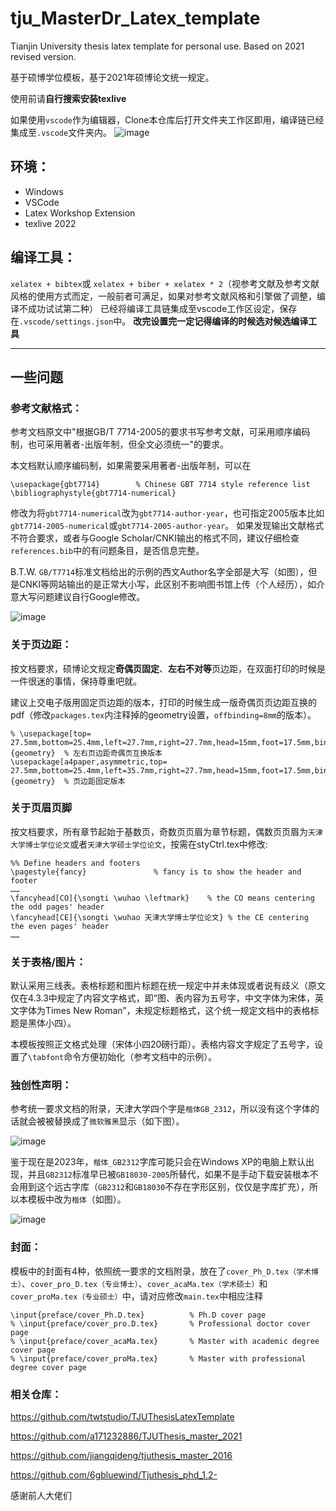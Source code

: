 # tju_MasterDr_Latex_template

Tianjin University thesis latex template for personal use. Based on 2021 revised version.

基于硕博学位模板，基于2021年硕博论文统一规定。

使用前请**自行搜索安装texlive**

如果使用`vscode`作为编辑器，Clone本仓库后打开文件夹工作区即用，编译链已经集成至`.vscode`文件夹内。
![image](https://github.com/nathanatgit/tju_MasterDr_Latex_template/assets/20399271/b246a822-fb78-4ff8-8aee-13fd3a5b5a88)


## 环境：
* Windows
* VSCode
* Latex Workshop Extension
* texlive 2022

## 编译工具：
`xelatex + bibtex`或 `xelatex + biber + xelatex * 2`（视参考文献及参考文献风格的使用方式而定，一般前者可满足，如果对参考文献风格和引擎做了调整，编译不成功试试第二种）
已经将编译工具链集成至vscode工作区设定，保存在`.vscode/settings.json`中。
**改完设置完一定记得编译的时候选对候选编译工具**

--------------

## 一些问题

### 参考文献格式：

参考文档原文中"根据GB/T 7714-2005的要求书写参考文献，可采用顺序编码制，也可采用著者-出版年制，但全文必须统一"的要求。

本文档默认顺序编码制，如果需要采用著者-出版年制，可以在
```
\usepackage{gbt7714}        % Chinese GBT 7714 style reference list
\bibliographystyle{gbt7714-numerical}
```
修改为将`gbt7714-numerical`改为`gbt7714-author-year`，也可指定2005版本比如`gbt7714-2005-numerical`或`gbt7714-2005-author-year`。
如果发现输出文献格式不符合要求，或者与Google Scholar/CNKI输出的格式不同，建议仔细检查`references.bib`中的有问题条目，是否信息完整。

B.T.W. `GB/T7714`标准文档给出的示例的西文Author名字全部是大写（如图），但是CNKI等网站输出的是正常大小写，此区别不影响图书馆上传（个人经历），如介意大写问题建议自行Google修改。

![image](https://github.com/nathanatgit/tju_MasterDr_Latex_template/assets/20399271/8720a497-13af-4027-bff3-8ba31bfce867)

### 关于页边距：

按文档要求，硕博论文规定**奇偶页固定**、**左右不对等**页边距，在双面打印的时候是一件很迷的事情，保持尊重吧就。

建议上交电子版用固定页边距的版本，打印的时候生成一版奇偶页页边距互换的pdf（修改`packages.tex`内注释掉的geometry设置，`offbinding=8mm`的版本）。

```
% \usepackage[top= 27.5mm,bottom=25.4mm,left=27.7mm,right=27.7mm,head=15mm,foot=17.5mm,bindingoffset=8mm]{geometry}  % 左右页边距奇偶页互换版本
\usepackage[a4paper,asymmetric,top= 27.5mm,bottom=25.4mm,left=35.7mm,right=27.7mm,head=15mm,foot=17.5mm,bindingoffset=0mm]{geometry}  % 页边距固定版本
```

### 关于页眉页脚

按文档要求，所有章节起始于基数页，奇数页页眉为章节标题，偶数页页眉为`天津大学博士学位论文`或者`天津大学硕士学位论文`，按需在styCtrl.tex中修改:
```
%% Define headers and footers
\pagestyle{fancy}               % fancy is to show the header and footer
……
\fancyhead[CO]{\songti \wuhao \leftmark}    % the CO means centering the odd pages' header
\fancyhead[CE]{\songti \wuhao 天津大学博士学位论文} % the CE centering the even pages' header
……
```

### 关于表格/图片：

默认采用三线表。表格标题和图片标题在统一规定中并未体现或者说有歧义（原文仅在4.3.3中规定了内容文字格式，即“图、表内容为五号字，中文字体为宋体，英文字体为Times New Roman”，未规定标题格式，这个统一规定文档中的表格标题是黑体小四）。

本模板按照正文格式处理（宋体小四20磅行距）。表格内容文字规定了五号字，设置了`\tabfont`命令方便初始化（参考文档中的示例）。

### 独创性声明：

参考统一要求文档的附录，天津大学四个字是`楷体GB_2312`，所以没有这个字体的话就会被被替换成了``微软雅黑``显示（如下图）。

![image](https://github.com/nathanatgit/tju_MasterDr_Latex_template/assets/20399271/7da58e83-c328-4ed4-8b40-b3a470e2b256)

鉴于现在是2023年，`楷体_GB2312`字库可能只会在Windows XP的电脑上默认出现，并且`GB2312`标准早已被`GB18030-2005`所替代，如果不是手动下载安装根本不会用到这个远古字库（`GB2312`和`GB18030`不存在字形区别，仅仅是字库扩充），所以本模板中改为``楷体``（如图）。

![image](https://github.com/nathanatgit/tju_MasterDr_Latex_template/assets/20399271/7f4d7a62-9a99-402f-b868-48a3f877e3db)


### 封面：

模板中的封面有4种，依照统一要求的文档附录，放在了`cover_Ph_D.tex（学术博士）`、`cover_pro_D.tex（专业博士）`、`cover_acaMa.tex（学术硕士）`和`cover_proMa.tex（专业硕士）`中，请对应修改`main.tex`中相应注释
```
\input{preface/cover_Ph.D.tex}          % Ph.D cover page
% \input{preface/cover_pro.D.tex}       % Professional doctor cover page
% \input{preface/cover_acaMa.tex}       % Master with academic degree cover page
% \input{preface/cover_proMa.tex}       % Master with professional degree cover page
```

### 相关仓库：

https://github.com/twtstudio/TJUThesisLatexTemplate

https://github.com/a171232886/TJUThesis_master_2021

https://github.com/jiangqideng/tjuthesis_master_2016

https://github.com/6gbluewind/Tjuthesis_phd_1.2-

感谢前人大佬们
